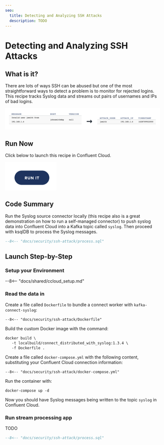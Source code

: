 ```yaml
---
seo:
  title: Detecting and Analyzing SSH Attacks
  description: TODO
---
```


# Detecting and Analyzing SSH Attacks

## What is it?

There are lots of ways SSH can be abused but one of the most straightforward ways to detect a problem is to monitor for rejected logins.
This recipe tracks Syslog data and streams out pairs of usernames and IPs of bad logins.

![ssh-attack](../../img/ssh-attack.png)

## Run Now

Click below to launch this recipe in Confluent Cloud.

![launch](../../img/launch.png)

## Code Summary

Run the Syslog source connector locally (this recipe also is a great demonstration on how to run a self-managed connector) to push syslog data into Confluent Cloud into a Kafka topic called `syslog`.
Then proceed with ksqlDB to process the Syslog messages.

```sql
--8<-- "docs/security/ssh-attack/process.sql"
```

## Launch Step-by-Step

### Setup your Environment

--8<-- "docs/shared/ccloud_setup.md"

### Read the data in

Create a file called `Dockerfile` to bundle a connect worker with `kafka-connect-syslog`:

```text
--8<-- "docs/security/ssh-attack/Dockerfile"
```

Build the custom Docker image with the command:

```
docker build \
   -t localbuild/connect_distributed_with_syslog:1.3.4 \
   -f Dockerfile .
```

Create a file called `docker-compose.yml` with the following content, substituting your Confluent Cloud connection information:

```text
--8<-- "docs/security/ssh-attack/docker-compose.yml"
```

Run the container with:

```
docker-compose up -d
```

Now you should have Syslog messages being written to the topic `syslog` in Confluent Cloud.

### Run stream processing app

TODO

```sql
--8<-- "docs/security/ssh-attack/process.sql"
```
